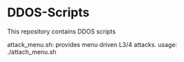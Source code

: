 # DDOS-Scripts
 This repository contains DDOS scripts
 
 attack_menu.sh: provides menu driven L3/4 attacks.
 usage: ./attach_menu.sh <IP> <PORT>
 
